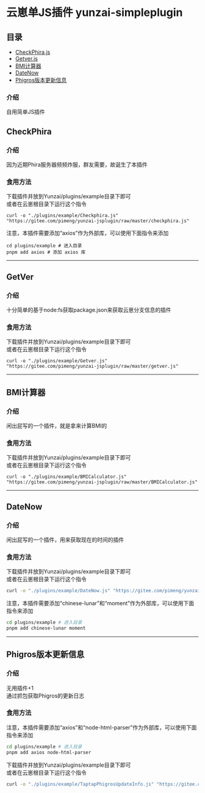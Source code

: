 # 云崽单JS插件 yunzai-simpleplugin

## 目录
- [CheckPhira.js](https://gitee.com/pimeng/yunzai-jsplugin#CheckPhira)
- [Getver.js](https://gitee.com/pimeng/yunzai-jsplugin#GetVer)
- [BMI计算器](https://gitee.com/pimeng/yunzai-jsplugin#BMI%E8%AE%A1%E7%AE%97%E5%99%A8)
- [DateNow](https://gitee.com/pimeng/yunzai-jsplugin#DateNow)
- [Phigros版本更新信息](https://gitee.com/pimeng/yunzai-jsplugin#Phigros版本更新信息)
### 介绍
自用简单JS插件

## CheckPhira   

### 介绍
因为近期Phira服务器频频炸服，群友需要，故诞生了本插件

### 食用方法
下载插件并放到Yunzai/plugins/example目录下即可<br>
或者在云崽根目录下运行这个指令   
``` 
curl -o "./plugins/example/Checkphira.js" "https://gitee.com/pimeng/yunzai-jsplugin/raw/master/checkphira.js"
```
注意，本插件需要添加“axios”作为外部库，可以使用下面指令来添加
```
cd plugins/example # 进入目录
pnpm add axios # 添加 axios 库
```

***

## GetVer
### 介绍
十分简单的基于node:fs获取package.json来获取云崽分支信息的插件

### 食用方法
下载插件并放到Yunzai/plugins/example目录下即可<br>
或者在云崽根目录下运行这个指令   
``` 
curl -o "./plugins/example/Getver.js" "https://gitee.com/pimeng/yunzai-jsplugin/raw/master/getver.js"
```

***

## BMI计算器
### 介绍   

闲出屁写的一个插件，就是拿来计算BMI的

### 食用方法
下载插件并放到Yunzai/plugins/example目录下即可<br>
或者在云崽根目录下运行这个指令   
``` 
curl -o "./plugins/example/BMICalculator.js" "https://gitee.com/pimeng/yunzai-jsplugin/raw/master/BMICalculator.js"
```


***

## DateNow
### 介绍   

闲出屁写的一个插件，用来获取现在的时间的插件

### 食用方法
下载插件并放到Yunzai/plugins/example目录下即可<br>
或者在云崽根目录下运行这个指令   
``` bash
curl -o "./plugins/example/DateNow.js" "https://gitee.com/pimeng/yunzai-jsplugin/raw/master/DateNow.js"
```
注意，本插件需要添加“chinese-lunar”和“moment”作为外部库，可以使用下面指令来添加
``` bash
cd plugins/example # 进入目录
pnpm add chinese-lunar moment
```

***

## Phigros版本更新信息
### 介绍   
   
无用插件+1   
通过抓包获取Phigros的更新日志
   
### 食用方法
   
注意，本插件需要添加“axios”和“node-html-parser”作为外部库，可以使用下面指令来添加
``` bash
cd plugins/example # 进入目录
pnpm add axios node-html-parser
```
   
下载插件并放到Yunzai/plugins/example目录下即可<br>
或者在云崽根目录下运行这个指令   
   
``` bash
curl -o "./plugins/example/TaptapPhigrosUpdateInfo.js" "https://gitee.com/pimeng/yunzai-jsplugin/raw/master/TaptapPhigrosUpdateInfo.js"
```